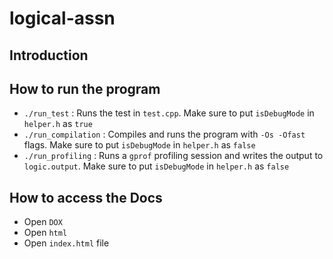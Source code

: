 # logical-assn

Introduction
---

How to run the program
---
- `./run_test` : Runs the test in `test.cpp`. Make sure to put `isDebugMode` in `helper.h` as `true`
- `./run_compilation` : Compiles and runs the program with `-Os -Ofast` flags. Make sure to put `isDebugMode` in `helper.h` as `false`
- `./run_profiling` : Runs a `gprof` profiling session and writes the output to `logic.output`. Make sure to put `isDebugMode` in `helper.h` as `false`

How to access the Docs
---
- Open `DOX`
- Open `html`
- Open `index.html` file